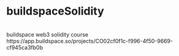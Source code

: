 # buildspaceSolidity
<br>
buildspace web3 solidity course
<br>
https://app.buildspace.so/projects/CO02cf0f1c-f996-4f50-9669-cf945ca3fb0b

